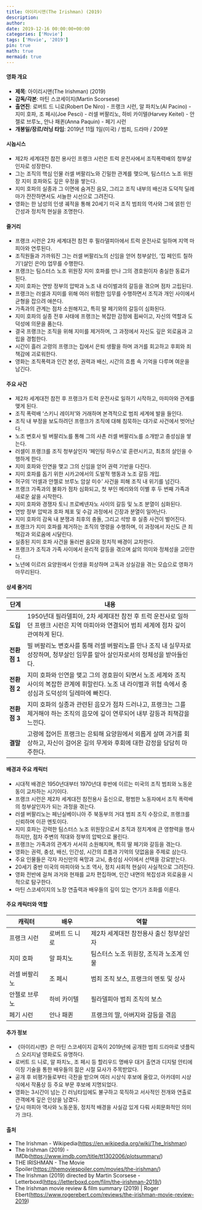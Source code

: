 ```yaml
---
title: 아이리시맨(The Irishman) (2019)
description: 
author: 
date: 2019-12-16 00:00:00+00:00
categories: ['Movie']
tags: ['Movie', '2019']
pin: true
math: true
mermaid: true
---
```

#### 영화 개요

- **제목**: 아이리시맨(The Irishman) (2019)  
- **감독/각본**: 마틴 스코세이지(Martin Scorsese)  
- **출연진**: 로버트 드 니로(Robert De Niro) - 프랭크 시런, 알 파치노(Al Pacino) - 지미 호파, 조 페시(Joe Pesci) - 러셀 버팔리노, 하비 카이텔(Harvey Keitel) - 안젤로 브루노, 안나 패퀸(Anna Paquin) - 페기 시런  
- **개봉일/장르/러닝 타임**: 2019년 11월 1일(미국) / 범죄, 드라마 / 209분  

#### 시놉시스

- 제2차 세계대전 참전 용사인 프랭크 시런은 트럭 운전사에서 조직폭력배의 청부살인자로 성장한다.  
- 그는 조직의 핵심 인물 러셀 버팔리노와 긴밀한 관계를 맺으며, 팀스터스 노조 위원장 지미 호파와도 깊은 우정을 쌓는다.  
- 지미 호파의 실종과 그 이면에 숨겨진 음모, 그리고 조직 내부의 배신과 도덕적 딜레마가 잔잔하면서도 서늘한 시선으로 그려진다.  
- 영화는 한 남성의 인생 궤적을 통해 20세기 미국 조직 범죄의 역사와 그에 얽힌 인간성과 정치적 현실을 조명한다.  

#### 줄거리

- 프랭크 시런은 2차 세계대전 참전 후 필라델피아에서 트럭 운전사로 일하며 지역 마피아와 연루된다.  
- 조직원들과 가까워진 그는 러셀 버팔리노의 신임을 얻어 청부살인, ‘집 페인트 칠하기’(살인 은어) 업무를 수행한다.  
- 프랭크는 팀스터스 노조 위원장 지미 호파를 만나 그의 경호원이자 충실한 동료가 된다.  
- 지미 호파는 연방 정부의 압박과 노조 내 라이벌과의 갈등을 겪으며 점차 고립된다.  
- 프랭크는 러셀과 지미를 위해 여러 위험한 임무를 수행하면서 조직과 개인 사이에서 균형을 잡으려 애쓴다.  
- 가족과의 관계는 점차 소원해지고, 특히 딸 페기와의 갈등이 심화된다.  
- 지미 호파의 실종 전후 사태에 프랭크는 복잡한 감정에 휩싸이고, 자신의 역할과 도덕성에 의문을 품는다.  
- 결국 프랭크는 조직을 위해 지미를 제거하며, 그 과정에서 자신도 깊은 외로움과 고립을 경험한다.  
- 시간이 흘러 고령의 프랭크는 집에서 은퇴 생활을 하며 과거를 회고하고 후회와 죄책감에 괴로워한다.  
- 영화는 조직폭력과 인간 본성, 권력과 배신, 시간의 흐름 속 기억을 다루며 여운을 남긴다.  

#### 주요 사건

- 제2차 세계대전 참전 후 프랭크가 트럭 운전사로 일하기 시작하고, 마피아와 관계를 맺게 된다.  
- 조직 폭력배 ‘스키니 레이저’와 거래하며 본격적으로 범죄 세계에 발을 들인다.  
- 조직 내 부정을 보도하려던 프랭크가 조직에 대해 침묵하는 대가로 사건에서 벗어난다.  
- 노조 변호사 빌 버팔리노를 통해 그의 사촌 러셀 버팔리노를 소개받고 충성심을 쌓는다.  
- 러셀이 프랭크를 조직 청부살인자 ‘페인팅 하우스’로 훈련시키고, 최초의 살인을 수행하게 한다.  
- 지미 호파와 인연을 맺고 그의 신임을 얻어 권력 기반을 다진다.  
- 지미 호파를 돕기 위한 시카고에서의 도발적 행동과 노조 갈등 개입.  
- 허구의 ‘러셀과 안젤로 브루노 암살 미수’ 사건을 피해 조직 내 위기를 넘긴다.  
- 프랭크 가족과의 불화가 점차 심화되고, 첫 부인 메리와의 이별 후 두 번째 가족과 새로운 삶을 시작한다.  
- 지미 호파와 경쟁자 토니 프로베넨자노 사이의 갈등 및 노조 분열이 심화된다.  
- 연방 정부 압박과 호파 체포 및 수감 과정에서 긴장과 분열이 일어난다.  
- 지미 호파의 감옥 내 분쟁과 최후의 충돌, 그리고 석방 후 실종 사건이 벌어진다.  
- 프랭크가 지미 호파를 제거하는 조직의 명령을 수행하며, 이 과정에서 자신도 큰 죄책감과 외로움에 시달린다.  
- 실종된 지미 호파 사건을 둘러싼 음모와 정치적 배경이 교차한다.  
- 프랭크가 조직과 가족 사이에서 윤리적 갈등을 겪으며 삶의 의미와 정체성을 고민한다.  
- 노년에 이르러 요양원에서 인생을 회상하며 고독과 상실감을 겪는 모습으로 영화가 마무리된다.  

#### 상세 줄거리

| **단계**  | **내용**                                                                                                                                             |
|-----------|------------------------------------------------------------------------------------------------------------------------------------------------------|
| **도입** | 1950년대 필라델피아, 2차 세계대전 참전 후 트럭 운전사로 일하던 프랭크 시런은 지역 마피아와 연결되어 범죄 세계에 점차 깊이 관여하게 된다.                          |
| **전환점 1** | 빌 버팔리노 변호사를 통해 러셀 버팔리노를 만나 조직 내 실무자로 성장하며, 청부살인 임무를 맡아 살인자로서의 정체성을 받아들인다.                                         |
| **전환점 2** | 지미 호파와 인연을 맺고 그의 경호원이 되면서 노조 세계와 조직 사이의 복잡한 관계에 휘말린다. 노조 내 라이벌과 위협 속에서 충성심과 도덕성의 딜레마에 빠진다.            |
| **전환점 3** | 지미 호파의 실종과 관련된 음모가 점차 드러나고, 프랭크는 그를 제거해야 하는 조직의 음모에 깊이 연루되어 내부 갈등과 죄책감을 느낀다.                               |
| **결말**  | 고령에 접어든 프랭크는 은퇴해 요양원에서 외롭게 살며 과거를 회상하고, 자신이 걸어온 길의 무게와 후회에 대한 감정을 담담히 마주한다.                                    |

#### 배경과 주요 캐릭터

- 시대적 배경은 1950년대부터 1970년대 후반에 이르는 미국의 조직 범죄와 노동운동이 교차하는 시기이다.  
- 프랭크 시런은 제2차 세계대전 참전용사 출신으로, 평범한 노동자에서 조직 폭력배의 청부살인자가 되는 과정을 겪는다.  
- 러셀 버팔리노는 페닌실베이니아 주 북동부의 거대 범죄 조직 수장으로, 프랭크를 신뢰하며 이끈 멘토이다.  
- 지미 호파는 강력한 팀스터스 노조 위원장으로서 조직과 정치계에 큰 영향력을 행사하지만, 점차 주변의 적대와 정부의 압박으로 몰린다.  
- 프랭크는 가족과의 관계가 서서히 소원해지며, 특히 딸 페기와 갈등을 겪는다.  
- 영화는 권력, 충성, 배신, 인간성, 시간의 흐름과 기억의 덧없음을 주제로 삼는다.  
- 주요 인물들은 각자 자신만의 욕망과 고뇌, 충성심 사이에서 선택을 강요받는다.  
- 20세기 중반 미국의 마피아와 노조 역사, 정치 사회적 현실이 사실적으로 그려진다.  
- 영화 전반에 걸쳐 과거와 현재를 교차 편집하며, 인간 내면의 복잡성과 외로움을 시적으로 탐구한다.  
- 마틴 스코세이지의 노장 연출력과 배우들의 깊이 있는 연기가 조화를 이룬다.  

#### 주요 캐릭터와 역할

| **캐릭터** | **배우**          | **역할**                           |
|------------|-------------------|----------------------------------|
| 프랭크 시런 | 로버트 드 니로     | 제2차 세계대전 참전용사 출신 청부살인자 |
| 지미 호파  | 알 파치노         | 팀스터스 노조 위원장, 조직과 노조계 인물|
| 러셀 버팔리노 | 조 페시          | 범죄 조직 보스, 프랭크의 멘토 및 상사   |
| 안젤로 브루노 | 하비 카이텔       | 필라델피아 범죄 조직의 보스             |
| 페기 시런  | 안나 패퀸         | 프랭크의 딸, 아버지와 갈등을 겪음       |

#### 추가 정보

- 《아이리시맨》은 마틴 스코세이지 감독이 2019년에 공개한 범죄 드라마로 넷플릭스 오리지널 영화로도 유명하다.  
- 로버트 드 니로, 알 파치노, 조 페시 등 할리우드 명배우 대거 출연과 디지털 안티에이징 기술을 통한 배우들의 젊은 시절 묘사가 주목받았다.  
- 공개 후 비평가들로부터 극찬을 받으며 여러 시상식 후보에 올랐고, 아카데미 시상식에서 작품상 등 주요 부문 후보에 지명되었다.  
- 영화는 3시간이 넘는 긴 러닝타임에도 불구하고 묵직하고 서사적인 전개와 연출로 관객에게 깊은 인상을 남겼다.  
- 당시 마피아 역사와 노동운동, 정치적 배경을 사실감 있게 다뤄 사회문화적인 의미가 크다.  

#### 출처

- The Irishman - Wikipedia(https://en.wikipedia.org/wiki/The_Irishman)  
- The Irishman (2019) - IMDb(https://www.imdb.com/title/tt1302006/plotsummary/)  
- THE IRISHMAN - The Movie Spoiler(https://themoviespoiler.com/movies/the-irishman/)  
- The Irishman (2019) directed by Martin Scorsese - Letterboxd(https://letterboxd.com/film/the-irishman-2019/)  
- The Irishman movie review & film summary (2019) | Roger Ebert(https://www.rogerebert.com/reviews/the-irishman-movie-review-2019)
